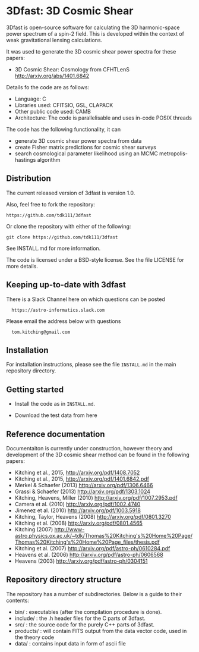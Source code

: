 3Dfast: 3D Cosmic Shear 
===================================================

3Dfast is open-source software for calculating the 3D harmonic-space 
power spectrum of a spin-2 field. This is developed within the context 
of weak gravitational lensing calculations. 

It was used to generate the 3D cosmic shear power spectra for these papers:

- 3D Cosmic Shear: Cosmology from CFHTLenS http://arxiv.org/abs/1401.6842

Details fo the code are as follows:

- Language: C
- Libraries used: CFITSIO, GSL, CLAPACK
- Other public code used: CAMB
- Architecture: The code is parallelisable and uses in-code POSIX threads

The code has the following functionality, it can

- generate 3D cosmic shear power spectra from data
- create Fisher matrix predictions for cosmic shear surveys
- search cosmological parameter likelihood using an MCMC metropolis-hastings algorithm

Distribution
------------

The current released version of 3dfast is version 1.0.  

Also, feel free to fork the repository:

    https://github.com/tdk111/3dfast

Or clone the repository with either of the following:

    git clone https://github.com/tdk111/3dfast

See INSTALL.md for more information.

The code is licensed under a BSD-style license.  See the file LICENSE for more
details.

Keeping up-to-date with 3dfast
------------------------------

There is a Slack Channel here on which questions can be posted

      https://astro-informatics.slack.com

Please email the address below with questions

      tom.kitching@gmail.com


Installation
------------

For installation instructions, please see the file `INSTALL.md` in the main
repository directory.


Getting started
---------------

* Install the code as in `INSTALL.md`.

* Download the test data from here <link> 

Reference documentation
-----------------------

Documentaiton is currently under construction, however theory and development of the 3D cosmic shear 
method can be found in the following papers: 

- Kitching et al., 2015, http://arxiv.org/pdf/1408.7052
- Kitching et al., 2015, http://arxiv.org/pdf/1401.6842.pdf 	
- Merkel & Schaefer (2013) http://arxiv.org/pdf/1306.6466
- Grassi & Schaefer (2013) http://arxiv.org/pdf/1303.1024
- Kitching, Heavens, Miller (2010) http://arxiv.org/pdf/1007.2953.pdf 
- Camera et al. (2010) http://arxiv.org/pdf/1002.4740
- Jimenez et al. (2010) http://arxiv.org/pdf/1003.5918
- Kitching, Taylor, Heavens (2008) http://arxiv.org/pdf/0801.3270
- Kitching et al. (2008) http://arxiv.org/pdf/0801.4565
- Kitching (2007) http://www-astro.physics.ox.ac.uk/~tdk/Thomas%20Kitching's%20Home%20Page/Thomas%20Kitching's%20Home%20Page_files/thesis.pdf
- Kitching et al. (2007) http://arxiv.org/pdf/astro-ph/0610284.pdf
- Heavens et al. (2006) http://arxiv.org/pdf/astro-ph/0606568
- Heavens (2003) http://arxiv.org/pdf/astro-ph/0304151

Repository directory structure
------------------------------

The repository has a number of subdirectories. Below is a guide to their
contents:

* bin/ :      executables (after the compilation procedure is done).
* include/ :  the .h header files for the C parts of 3dfast.
* src/ :      the source code for the purely C++ parts of 3dfast.
* products/ : will contain FITS output from the data vector code, used in the theory code
* data/ :     contains input data in form of ascii file

